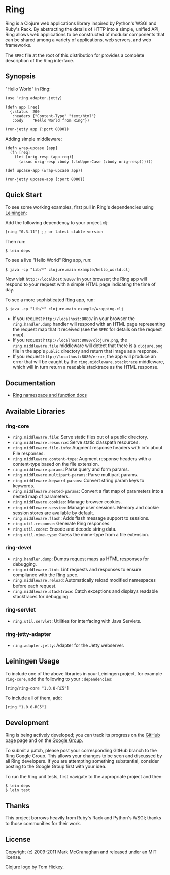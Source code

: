 # Ring

Ring is a Clojure web applications library inspired by Python's WSGI and Ruby's Rack. By abstracting the details of HTTP into a simple, unified API, Ring allows web applications to be constructed of modular components that can be shared among a variety of applications, web servers, and web frameworks.

The `SPEC` file at the root of this distribution for provides a complete description of the Ring interface.

## Synopsis

"Hello World" in Ring:

    (use 'ring.adapter.jetty)

    (defn app [req]
      {:status  200
       :headers {"Content-Type" "text/html"}
       :body    "Hello World from Ring"})

    (run-jetty app {:port 8080})

Adding simple middleware:

    (defn wrap-upcase [app]
      (fn [req]
        (let [orig-resp (app req)]
          (assoc orig-resp :body (.toUpperCase (:body orig-resp))))))

    (def upcase-app (wrap-upcase app))

    (run-jetty upcase-app {:port 8080})

## Quick Start

To see some working examples, first pull in Ring's dependencies using [Leiningen](http://github.com/technomancy/leiningen):

Add the following dependency to your project.clj:
  
    [ring "0.3.11"] ;; or latest stable version

Then run:

    $ lein deps

To see a live "Hello World" Ring app, run:

    $ java -cp "lib/*" clojure.main example/hello_world.clj

Now visit `http://localhost:8080/` in your browser; the Ring app will respond to your request with a simple HTML page indicating the time of day.

To see a more sophisticated Ring app, run:

    $ java -cp "lib/*" clojure.main example/wrapping.clj

* If you request `http://localhost:8080/` in your browser the `ring.handler.dump` handler will respond with an HTML page representing the request map that it received (see the `SPEC` for details on the request map).
* If you request `http://localhost:8080/clojure.png`, the `ring.middleware.file` middleware will detect that there is a `clojure.png` file in the app's `public` directory and return that image as a response.
* If you request `http://localhost:8080/error`, the app will produce an error that will be caught by the `ring.middleware.stacktrace` middleware, which will in turn return a readable stacktrace as the HTML response.


## Documentation

* [Ring namespace and function docs](http://mmcgrana.github.com/ring/)

## Available Libraries

### ring-core

* `ring.middleware.file`: Serve static files out of a public directory.
* `ring.middleware.resource`: Serve static classpath resources.
* `ring.middleware.file-info`: Augment response headers with info about File responses.
* `ring.middleware.content-type`: Augment response headers with a content-type based on the file extension.
* `ring.middleware.params`: Parse query and form params.
* `ring.middleware.multipart-params`: Parse multipart params.
* `ring.middleware.keyword-params`: Convert string param keys to keywords.
* `ring.middleware.nested-params`: Convert a flat map of parameters into a nested map of parameters.
* `ring.middleware.cookies`: Manage browser cookies.
* `ring.middleware.session`: Manage user sessions. Memory and cookie session stores are available by default.
* `ring.middleware.flash`: Adds flash message support to sessions.
* `ring.util.response`: Generate Ring responses.
* `ring.util.codec`: Encode and decode string data.
* `ring.util.mime-type`: Guess the mime-type from a file extension.

### ring-devel

* `ring.handler.dump`: Dumps request maps as HTML responses for debugging.
* `ring.middleware.lint`: Lint requests and responses to ensure compliance with the Ring spec.
* `ring.middleware.reload`: Automatically reload modified namespaces before each request.
* `ring.middleware.stacktrace`: Catch exceptions and displays readable stacktraces for debugging.

### ring-servlet

* `ring.util.servlet`: Utilities for interfacing with Java Servlets.

###  ring-jetty-adapter

* `ring.adapter.jetty`: Adapter for the Jetty webserver.

## Leiningen Usage

To include one of the above libraries in your Leiningen project, for example `ring-core`, add the following to your `:dependencies`:

    [ring/ring-core "1.0.0-RC5"]

To include all of them, add:

    [ring "1.0.0-RC5"]

## Development

Ring is being actively developed; you can track its progress on the [GitHub page](http://github.com/mmcgrana/ring) page and on the [Google Group](http://groups.google.com/group/ring-clojure).

To submit a patch, please post your corresponding GitHub branch to the Ring Google Group. This allows your changes to be seen and discussed by all Ring developers. If you are attempting something substantial, consider posting to the Google Group first with your idea.

To run the Ring unit tests, first navigate to the appropriate project and then:

    $ lein deps
    $ lein test

## Thanks

This project borrows heavily from Ruby's Rack and Python's WSGI; thanks to those communities for their work.

## License

Copyright (c) 2009-2011 Mark McGranaghan and released under an MIT license.

Clojure logo by Tom Hickey.
